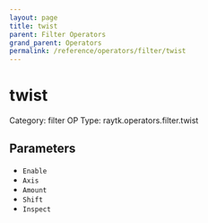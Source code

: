 ```yaml
---
layout: page
title: twist
parent: Filter Operators
grand_parent: Operators
permalink: /reference/operators/filter/twist
---
```


# twist

Category: filter
OP Type: raytk.operators.filter.twist



## Parameters

* `Enable`
* `Axis`
* `Amount`
* `Shift`
* `Inspect`